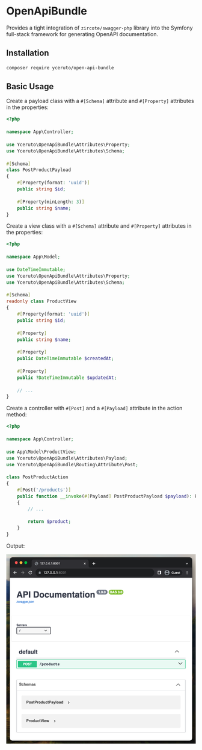 OpenApiBundle
=============

Provides a tight integration of `zircote/swagger-php` library into the Symfony full-stack framework for generating 
OpenAPI documentation.

Installation
------------

```bash
composer require yceruto/open-api-bundle
```

Basic Usage
-----------

Create a payload class with a `#[Schema]` attribute and `#[Property]` attributes in the properties:
```php
<?php

namespace App\Controller;

use Yceruto\OpenApiBundle\Attributes\Property;
use Yceruto\OpenApiBundle\Attributes\Schema;

#[Schema]
class PostProductPayload
{
    #[Property(format: 'uuid')]
    public string $id;

    #[Property(minLength: 3)]
    public string $name;
}
```

Create a view class with a `#[Schema]` attribute and `#[Property]` attributes in the properties:
```php
<?php

namespace App\Model;

use DateTimeImmutable;
use Yceruto\OpenApiBundle\Attributes\Property;
use Yceruto\OpenApiBundle\Attributes\Schema;

#[Schema]
readonly class ProductView
{
    #[Property(format: 'uuid')]
    public string $id;

    #[Property]
    public string $name;

    #[Property]
    public DateTimeImmutable $createdAt;

    #[Property]
    public ?DateTimeImmutable $updatedAt;

    // ...
}
```

Create a controller with `#[Post]` and a `#[Payload]` attribute in the action method:
```php
<?php

namespace App\Controller;

use App\Model\ProductView;
use Yceruto\OpenApiBundle\Attributes\Payload;
use Yceruto\OpenApiBundle\Routing\Attribute\Post;

class PostProductAction
{
    #[Post('/products')]
    public function __invoke(#[Payload] PostProductPayload $payload): ProductView
    {
        // ...

        return $product;
    }
}
```

Output:

![Output](cover.png)

